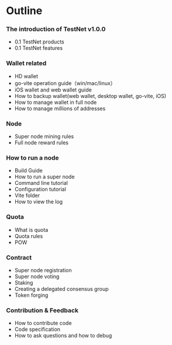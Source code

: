 # Outline


### The introduction of TestNet v1.0.0

* 0.1 TestNet products
* 0.1 TestNet features

### Wallet related

* HD wallet
* go-vite operation guide（win/mac/linux）
* iOS wallet and web wallet guide
* How to backup wallet(web wallet, desktop wallet, go-vite, iOS)
* How to manage wallet in full node
* How to manage millions of addresses

### Node

* Super node mining rules
* Full node reward rules

### How to run a node

* Build Guide
* How to run a super node
* Command line tutorial
* Configuration tutorial
* Vite folder
* How to view the log

### Quota

* What is quota
* Quota rules
* POW

### Contract

* Super node registration
* Super node voting
* Staking
* Creating a delegated consensus group
* Token forging

### Contribution & Feedback

* How to contribute code
* Code specification
* How to ask questions and how to debug

[soliury]: <https://github.com/soliury>
